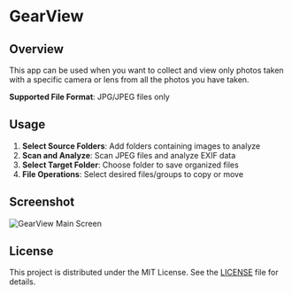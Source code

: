 # GearView

## Overview

This app can be used when you want to collect and view only photos taken with a specific camera or lens from all the photos you have taken.

**Supported File Format**: JPG/JPEG files only

## Usage

1. **Select Source Folders**: Add folders containing images to analyze
2. **Scan and Analyze**: Scan JPEG files and analyze EXIF data
3. **Select Target Folder**: Choose folder to save organized files
4. **File Operations**: Select desired files/groups to copy or move

## Screenshot

![GearView Main Screen](screenshot.png)

## License

This project is distributed under the MIT License. See the [LICENSE](LICENSE) file for details.
